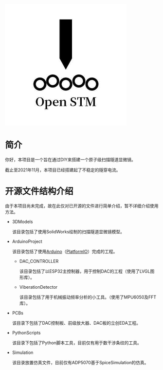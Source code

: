 ![openSTM](openSTM.jpg)

# 简介

你好，本项目是一个旨在通过DIY来搭建一个原子级扫描隧道显微镜。

截止至2021年11月，本项目已经搭建起了不稳定的隧穿电流。

# 开源文件结构介绍

由于本项目尚未完成，故在此仅对已开源的文件进行简单介绍，暂不详细介绍使用方法。

- 3DModels

  该目录包括了使用SolidWorks绘制的扫描隧道显微镜模型。

- ArduinoProject

  该目录包括了使用[Arduino](https://www.arduino.cc/)（[PlatformIO](https://platformio.org/)）完成的工程。

  - DAC_CONTROLLER

    该目录包括了以ESP32主控制器，用于控制DAC的工程（使用了LVGL图形库）。

  - ViberationDetector

    该目录包括了用于机械振动频率分析的小工具。（使用了MPU6050及FFT库）。

- PCBs

  该目录下包括了DAC控制板、前级放大器、DAC板的立创EDA工程。

- PythonScripts

  该目录下包括了Python脚本工具，目前仅有用于数干涉条纹的工具。

- Simulation

  该目录放置仿真文件，目前仅有ADP5070基于SpiceSimulation的仿真。